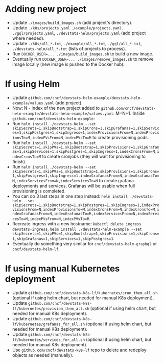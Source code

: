 # Adding new project

- Update `./images/build_images.sh` (add project's directory).
- Update `./k8s/projects.yaml` `./example/projects.yaml`, `./gql/projects.yaml`, `./devstats-helm/projects.yaml` (add project where needed).
- Update `./k8s/all_*.txt`, `./example/all_*.txt`, `./gql/all_*.txt`, `./devstats-helm/all_*.txt` (lists of projects to process).
- Run `DOCKER_USER=... ./images/build_images.sh` to build a new image.
- Eventually run `DOCKER_USER=... ./images/remove_images.sh` to remove image locally (new image is pushed to the Docker hub).


# If using Helm

- Update `github.com/cncf/devstats-helm-example/devstats-helm-example/values.yaml` (add project).
- Now: N - index of the new project added to `github.com/cncf/devstats-helm-example/devstats-helm-example/values.yaml`. M=N+1. Inside `github.com/cncf/devstats-helm-example`:
- Run `helm install ./devstats-helm --set skipSecrets=1,skipBootstrap=1,skipCrons=1,skipGrafanas=1,skipServices=1,skipPostgres=1,skipIngress=1,indexProvisionsFrom=N,indexProvisionsTo=M,indexPVsFrom=N,indexPVsTo=M` to create provisioning pods.
- Run `helm install ./devstats-helm --set skipSecrets=1,skipPVs=1,skipBootstrap=1,skipProvisions=1,skipGrafanas=1,skipServices=1,skipPostgres=1,skipIngress=1,indexCronsFrom=N,indexCronsTo=M` to create cronjobs (they will wait for provisioning to finish).
- Run `helm install ./devstats-helm --set skipSecrets=1,skipPVs=1,skipBootstrap=1,skipProvisions=1,skipCrons=1,skipPostgres=1,skipIngress=1,indexGrafanasFrom=N,indexGrafanasTo=M,indexServicesFrom=N,indexServicesTo=M` to create grafana deployments and services. Grafanas will be usable when full provisioning is completed.
- You can do 3 last steps in one step instead: `helm install ./devstats-helm --set skipSecrets=1,skipBootstrap=1,skipPostgres=1,skipIngress=1,indexProvisionsFrom=N,indexProvisionsTo=M,indexCronsFrom=N,indexCronsTo=M,indexGrafanasFrom=N,indexGrafanasTo=M,indexServicesFrom=N,indexServicesTo=M,indexPVsFrom=N,indexPVsTo=M`.
- Recreate ingress with a new hostname: `kubectl delete ingress devstats-ingress`, `helm install ./devstats-helm-example --set skipSecrets=1,skipPVs=1,skipBootstrap=1,skipProvisions=1,skipCrons=1,skipGrafanas=1,skipServices=1,skipPostgres=1`.
- Eventually do something very similar for `cncf/devstats-helm-graphql` or `cncf/devstats-helm-lf`.


# If using manual Kubernetes deployment

- Update `github.com/cncf/devstats-k8s-lf/kubernetes/cron_them_all.sh` (optional if using helm chart, but needed for manual K8s deployment).
- Update `github.com/cncf/devstats-k8s-lf/kubernetes/provision_them_all.sh` (optional if using helm chart, but needed for manual K8s deployment).
- Update `github.com/cncf/devstats-k8s-lf/kubernetes/grafanas_for_all.sh` (optional if using helm chart, but needed for manual K8s deployment).
- Update `github.com/cncf/devstats-k8s-lf/kubernetes/services_for_all.sh` (optional if using helm chart, but needed for manual K8s deployment).
- Use `github.com/cncf/devstats-k8s-lf` repo to delete and redeploy objects as needed (manually).
